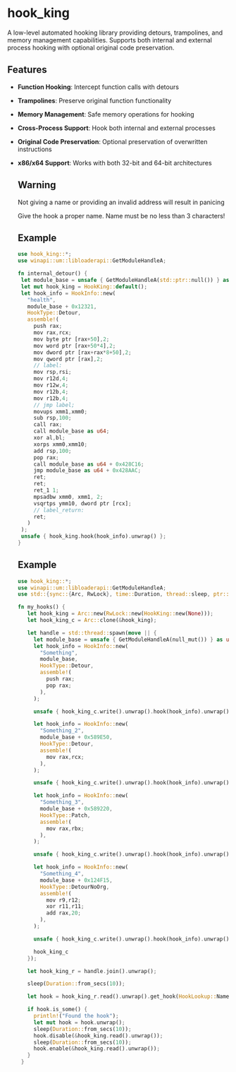 # hook_king

A low-level automated hooking library providing detours, trampolines, and memory management capabilities. Supports both internal and external process hooking with optional original code preservation.

## Features

- **Function Hooking**: Intercept function calls with detours
- **Trampolines**: Preserve original function functionality
- **Memory Management**: Safe memory operations for hooking
- **Cross-Process Support**: Hook both internal and external processes
- **Original Code Preservation**: Optional preservation of overwritten instructions
- **x86/x64 Support**: Works with both 32-bit and 64-bit architectures


   ## Warning
  
   Not giving a name or providing an invalid address will result in panicing
  
   Give the hook a proper name. Name must be no less than 3 characters!
   
  
   ## Example
  
   ```rust
   use hook_king::*;
   use winapi::um::libloaderapi::GetModuleHandleA;
  
   fn internal_detour() {
    let module_base = unsafe { GetModuleHandleA(std::ptr::null()) } as usize;
    let mut hook_king = HookKing::default();
    let hook_info = HookInfo::new(
      "health",
      module_base + 0x12321,
      HookType::Detour,
      assemble!(
        push rax;
        mov rax,rcx;
        mov byte ptr [rax+50],2;
        mov word ptr [rax+50*4],2;
        mov dword ptr [rax+rax*8+50],2;
        mov qword ptr [rax],2;
        // label:
        mov rsp,rsi;
        mov r12d,4;
        mov r12w,4;
        mov r12b,4;
        mov r12b,4;
        // jmp label;
        movups xmm1,xmm0;
        sub rsp,100;
        call rax;
        call module_base as u64;
        xor al,bl;
        xorps xmm0,xmm10;
        add rsp,100;
        pop rax;
        call module_base as u64 + 0x428C16;
        jmp module_base as u64 + 0x428AAC;
        ret;
        ret;
        ret_1 1;
        mpsadbw xmm0, xmm1, 2;
        vsqrtps ymm10, dword ptr [rcx];
        // label_return:
        ret;
      )
    );
    unsafe { hook_king.hook(hook_info).unwrap() };
   }
   ```

   ## Example
  
   ```rust
   use hook_king::*;
   use winapi::um::libloaderapi::GetModuleHandleA;
   use std::{sync::{Arc, RwLock}, time::Duration, thread::sleep, ptr::null_mut};
  
   fn my_hooks() {
      let hook_king = Arc::new(RwLock::new(HookKing::new(None)));
      let hook_king_c = Arc::clone(&hook_king);
  
      let handle = std::thread::spawn(move || {
        let module_base = unsafe { GetModuleHandleA(null_mut()) } as usize;
        let hook_info = HookInfo::new(
          "Something",
          module_base,
          HookType::Detour,
          assemble!(
            push rax;
            pop rax;
          ),
        );
  
        unsafe { hook_king_c.write().unwrap().hook(hook_info).unwrap() };
  
        let hook_info = HookInfo::new(
          "Something_2",
          module_base + 0x589E50,
          HookType::Detour,
          assemble!(
            mov rax,rcx;
          ),
        );
  
        unsafe { hook_king_c.write().unwrap().hook(hook_info).unwrap() };
  
        let hook_info = HookInfo::new(
          "Something_3",
          module_base + 0x589220,
          HookType::Patch,
          assemble!(
            mov rax,rbx;
          ),
        );
  
        unsafe { hook_king_c.write().unwrap().hook(hook_info).unwrap() };
  
        let hook_info = HookInfo::new(
          "Something_4",
          module_base + 0x124F15,
          HookType::DetourNoOrg,
          assemble!(
            mov r9,r12;
            xor r11,r11;
            add rax,20;
          ),
        );
  
        unsafe { hook_king_c.write().unwrap().hook(hook_info).unwrap() };
  
        hook_king_c
      });
  
      let hook_king_r = handle.join().unwrap();
  
      sleep(Duration::from_secs(10));
  
      let hook = hook_king_r.read().unwrap().get_hook(HookLookup::Name("Something_4".to_string()));
  
      if hook.is_some() {
        println!("Found the hook");
        let mut hook = hook.unwrap();
        sleep(Duration::from_secs(10));
        hook.disable(&hook_king.read().unwrap());
        sleep(Duration::from_secs(10));
        hook.enable(&hook_king.read().unwrap());
      }
    }
   ```
